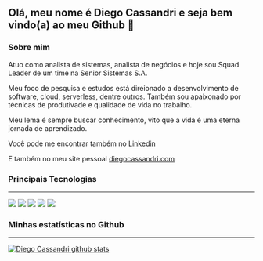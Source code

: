 ## Olá, meu nome é Diego Cassandri e seja bem vindo(a) ao meu Github 👋

### Sobre mim

Atuo como analista de sistemas, analista de negócios e hoje sou Squad Leader de um time na Senior Sistemas S.A. 

Meu foco de pesquisa e estudos está direionado a desenvolvimento de software, cloud, serverless, dentre outros. Também sou apaixonado por técnicas de produtivade e qualidade de vida no trabalho.

Meu lema é sempre buscar conhecimento, vito que a vida é uma eterna jornada de aprendizado.

Você pode me encontrar também no [Linkedin](https://www.linkedin.com/in/diegocassandri/) 

E também no meu site pessoal [diegocassandri.com](https://diegocassandri.com)

### Principais Tecnologias 

------
![](https://img.shields.io/badge/Linguagem-Javascript-yellow?style=for-the-badge&logo=javascript) ![](https://img.shields.io/badge/Linguagem-Typescript-blue?style=for-the-badge&logo=typescript) ![](https://img.shields.io/badge/Backend-Nodejs-green?style=for-the-badge&logo=node.js) ![](https://img.shields.io/badge/Frontend-React-blue?style=for-the-badge&logo=react) ![](https://img.shields.io/badge/TECNOLOGIA-aws-orange?style=for-the-badge&logo=amazon)


### Minhas estatísticas no Github

------

[![Diego Cassandri github stats](https://github-readme-stats.vercel.app/api?username=diegocassandri&show_icons=true&theme=darcula&locale=pt-br)](https://github.com/diegocassandri/github-readme-stats)

<!--
**diegocassandri/diegocassandri** is a ✨ _special_ ✨ repository because its `README.md` (this file) appears on your GitHub profile.

Here are some ideas to get you started:

- 🔭 I’m currently working on ...
- 🌱 I’m currently learning ...
- 👯 I’m looking to collaborate on ...
- 🤔 I’m looking for help with ...
- 💬 Ask me about ...
- 📫 How to reach me: ...
- 😄 Pronouns: ...
- ⚡ Fun fact: ...
-->
